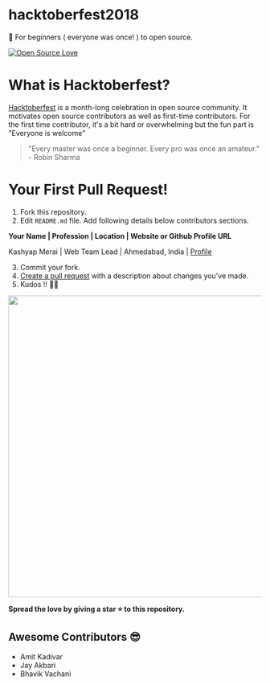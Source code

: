 # hacktoberfest2018

🎉 For beginners ( everyone was once! ) to open source.

[![Open Source Love](https://badges.frapsoft.com/os/v1/open-source-150x25.png?v=103)](https://github.com/ellerbrock/open-source-badges/)

# What is Hacktoberfest?

[Hacktoberfest](https://hacktoberfest.digitalocean.com/) is a month-long celebration in open source community. It motivates open source contributors as well as first-time contributors. For the first time contributor, it's a bit hard or overwhelming but the fun part is "Everyone is welcome"

> "Every master was once a beginner. Every pro was once an amateur." - Robin Sharma

# Your First Pull Request!

1. Fork this repository.
2. Edit `README.md` file. Add following details below contributors sections.

**Your Name | Profession | Location | Website or Github Profile URL**

Kashyap Merai | Web Team Lead | Ahmedabad, India | [Profile](http://kamerk22.github.io)

3. Commit your fork.
4. [Create a pull request](https://www.digitalocean.com/community/tutorials/how-to-create-a-pull-request-on-github) with a description about changes you've made.
5. Kudos !! 🎊🎉

<img src="https://raw.githubusercontent.com/kamerk22/hacktoberfest2018/master/kudos.gif" width="600"  />

**Spread the love by giving a star ⭐ to this repository.**

## Awesome Contributors 😎

- Amit Kadivar
- Jay Akbari
- Bhavik Vachani
